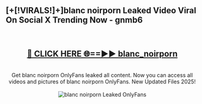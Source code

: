 <h2>[+[!VIRALS!]+]blanc noirporn Leaked Video Viral On Social X Trending Now - gnmb6</h2>
<br>
<div align="center">
<h2><a href="https://libra.edu.pl?blanc_noirporn" rel="nofollow">🔴 CLICK HERE 🌐==►► blanc_noirporn</a></h2>
<br>
Get blanc noirporn OnlyFans leaked all content. Now you can access all videos and pictures of blanc noirporn OnlyFans. New Updated Files 2025!
<br>
<br>
<a href="https://libra.edu.pl?blanc_noirporn" rel="nofollow" data-target="animated-image.originalLink"><img src="https://i.ibb.co.com/WyWwxjT/player-gif2.gif" alt="blanc noirporn Leaked OnlyFans" style="max-width: 100%; display: inline-block;" data-target="animated-image.originalImage"></a>
</div>
<br>